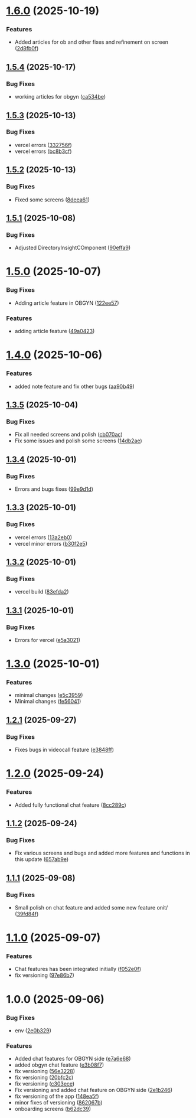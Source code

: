 # [1.6.0](https://github.com/Womby-Project/obgyn-admin/compare/v1.5.4...v1.6.0) (2025-10-19)


### Features

* Added articles for ob and other fixes and refinement on screen ([2d8fb0f](https://github.com/Womby-Project/obgyn-admin/commit/2d8fb0f76a6e831a7365c8d310326861adaf441b))

## [1.5.4](https://github.com/Womby-Project/obgyn-admin/compare/v1.5.3...v1.5.4) (2025-10-17)


### Bug Fixes

* working articles for obgyn ([ca534be](https://github.com/Womby-Project/obgyn-admin/commit/ca534beba42361c84c128b284f81bed551905be8))

## [1.5.3](https://github.com/Womby-Project/obgyn-admin/compare/v1.5.2...v1.5.3) (2025-10-13)


### Bug Fixes

* vercel errors ([332756f](https://github.com/Womby-Project/obgyn-admin/commit/332756fed923f3ab4a4de7cc18dd45c62ddf235a))
* vercel errors ([bc8b3cf](https://github.com/Womby-Project/obgyn-admin/commit/bc8b3cfd98c997a58c19affa38a0845169e2dc7d))

## [1.5.2](https://github.com/Womby-Project/obgyn-admin/compare/v1.5.1...v1.5.2) (2025-10-13)


### Bug Fixes

* Fixed some screens ([8deea61](https://github.com/Womby-Project/obgyn-admin/commit/8deea61a410d457688f6de5dbd5cc64cb2dda8b3))

## [1.5.1](https://github.com/Womby-Project/obgyn-admin/compare/v1.5.0...v1.5.1) (2025-10-08)


### Bug Fixes

* Adjusted DirectoryInsightCOmponent ([90effa9](https://github.com/Womby-Project/obgyn-admin/commit/90effa98f54ee148f0bb13abdda2fa0dbd883aa5))

# [1.5.0](https://github.com/Womby-Project/obgyn-admin/compare/v1.4.0...v1.5.0) (2025-10-07)


### Bug Fixes

* Adding article feature in OBGYN ([122ee57](https://github.com/Womby-Project/obgyn-admin/commit/122ee57ed5e63512d3b7e2e1926993b3f544ff75))


### Features

* adding article feature ([49a0423](https://github.com/Womby-Project/obgyn-admin/commit/49a0423c037cd340bfd313552cedf59834454811))

# [1.4.0](https://github.com/Womby-Project/obgyn-admin/compare/v1.3.5...v1.4.0) (2025-10-06)


### Features

* added note feature and fix other bugs ([aa90b49](https://github.com/Womby-Project/obgyn-admin/commit/aa90b49b0710dca3affc01226ea4bd410ec7b925))

## [1.3.5](https://github.com/Womby-Project/obgyn-admin/compare/v1.3.4...v1.3.5) (2025-10-04)


### Bug Fixes

* Fix all needed screens and polish ([cb070ac](https://github.com/Womby-Project/obgyn-admin/commit/cb070ac2b74ac2f96db9435f5f60640bb9cbf58e))
* Fix some issues and polish some screens ([14db2ae](https://github.com/Womby-Project/obgyn-admin/commit/14db2ae28fdb347f93ed7a7f9602177550055359))

## [1.3.4](https://github.com/Womby-Project/obgyn-admin/compare/v1.3.3...v1.3.4) (2025-10-01)


### Bug Fixes

* Errors and bugs fixes ([99e9d1d](https://github.com/Womby-Project/obgyn-admin/commit/99e9d1dbf9fb66c85f1a3e4c878b82655e81e63e))

## [1.3.3](https://github.com/Womby-Project/obgyn-admin/compare/v1.3.2...v1.3.3) (2025-10-01)


### Bug Fixes

* vercel errors ([13a2eb0](https://github.com/Womby-Project/obgyn-admin/commit/13a2eb0ddc6034635dd554dae5e654092fd921bb))
* vercel minor errors ([b30f2e5](https://github.com/Womby-Project/obgyn-admin/commit/b30f2e5640f740c85a5245091cb7622a779a85e7))

## [1.3.2](https://github.com/Womby-Project/obgyn-admin/compare/v1.3.1...v1.3.2) (2025-10-01)


### Bug Fixes

* vercel build ([83efda2](https://github.com/Womby-Project/obgyn-admin/commit/83efda212862d4b4575832dc10fb36192423520c))

## [1.3.1](https://github.com/Womby-Project/obgyn-admin/compare/v1.3.0...v1.3.1) (2025-10-01)


### Bug Fixes

* Errors for vercel ([e5a3021](https://github.com/Womby-Project/obgyn-admin/commit/e5a30215e96231e774daac4b76ad63cd263c03bf))

# [1.3.0](https://github.com/Womby-Project/obgyn-admin/compare/v1.2.1...v1.3.0) (2025-10-01)


### Features

* minimal changes ([e5c3959](https://github.com/Womby-Project/obgyn-admin/commit/e5c39590785f6e97c4a4fe0f0767fffd809f9c14))
* Minimal changes ([fe56041](https://github.com/Womby-Project/obgyn-admin/commit/fe5604124e9442e84b3d0cc4e211661371072572))

## [1.2.1](https://github.com/Womby-Project/obgyn-admin/compare/v1.2.0...v1.2.1) (2025-09-27)


### Bug Fixes

* Fixes bugs in videocall feature ([e3848ff](https://github.com/Womby-Project/obgyn-admin/commit/e3848fff9e66e18dcbb2462c3586102e27b152b3))

# [1.2.0](https://github.com/Womby-Project/obgyn-admin/compare/v1.1.2...v1.2.0) (2025-09-24)


### Features

* Added fully functional chat feature ([8cc289c](https://github.com/Womby-Project/obgyn-admin/commit/8cc289cf672f3a861347d42407aef9af27812ccb))

## [1.1.2](https://github.com/Womby-Project/obgyn-admin/compare/v1.1.1...v1.1.2) (2025-09-24)


### Bug Fixes

* Fix various screens and bugs and added more features and functions in this update ([657ab9e](https://github.com/Womby-Project/obgyn-admin/commit/657ab9e32951b98dbcc60e8ad83a364357d1b58f))

## [1.1.1](https://github.com/Womby-Project/obgyn-admin/compare/v1.1.0...v1.1.1) (2025-09-08)


### Bug Fixes

* Small polish on chat feature and added some new feature onit/ ([39fd84f](https://github.com/Womby-Project/obgyn-admin/commit/39fd84f89859ac4840e155e30bda61cc508d43f0))

# [1.1.0](https://github.com/Womby-Project/obgyn-admin/compare/v1.0.0...v1.1.0) (2025-09-07)


### Features

* Chat features has been integrated initially ([f052e0f](https://github.com/Womby-Project/obgyn-admin/commit/f052e0f33b0ee084d61f7a3f069966ce7cbeaf6d))
* fix versioning ([97e86b7](https://github.com/Womby-Project/obgyn-admin/commit/97e86b7440878a8e881771105424f3b2988b9816))

# 1.0.0 (2025-09-06)


### Bug Fixes

* env ([2e0b329](https://github.com/Womby-Project/obgyn-admin/commit/2e0b329f5f98fcd1873206038e7e80dab1a11108))


### Features

* Added chat features for OBGYN side ([e7a6e68](https://github.com/Womby-Project/obgyn-admin/commit/e7a6e68f487a4aebc25d22f270e4cb37e8ce92b3))
* added obgyn chat feature ([e3b08f7](https://github.com/Womby-Project/obgyn-admin/commit/e3b08f78faa9f3d24edae807d2b728bd8b8ef3da))
* fix versioning ([56e3228](https://github.com/Womby-Project/obgyn-admin/commit/56e32283e3d44a68e2c162d4f417a2747a41e527))
* fix versioning ([20bfc2c](https://github.com/Womby-Project/obgyn-admin/commit/20bfc2c57125086f6f972242c404fe35ceeeca29))
* fix versioning ([c303ece](https://github.com/Womby-Project/obgyn-admin/commit/c303eceb14881ef387890f6670572ee6870ce44a))
* Fix versioning and added chat feature on OBGYN side ([2e1b246](https://github.com/Womby-Project/obgyn-admin/commit/2e1b24621075d75fd0d536f6427b6425401e594c))
* fix versioning of the app ([148ea5f](https://github.com/Womby-Project/obgyn-admin/commit/148ea5fa0ac5b3ac1849a7a71697207dba06905d))
* minor fixes of versioning ([862067b](https://github.com/Womby-Project/obgyn-admin/commit/862067bdbb7246bdd0226c38d63c7a38e7d7f112))
* onboarding screens ([b62dc39](https://github.com/Womby-Project/obgyn-admin/commit/b62dc3953279bb4783ffc2c7b44a54f8244947dd))
